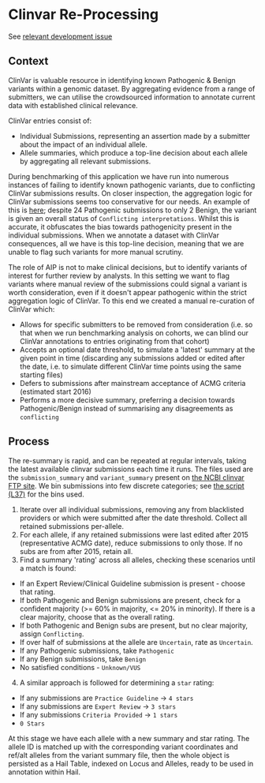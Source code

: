 # Clinvar Re-Processing

See [relevant development issue](https://github.com/populationgenomics/automated-interpretation-pipeline/issues/147)

## Context

ClinVar is valuable resource in identifying known Pathogenic & Benign variants within a
genomic dataset. By aggregating evidence from a range of submitters, we can utilise the
crowdsourced information to annotate current data with established clinical relevance.

ClinVar entries consist of:

* Individual Submissions, representing an assertion made by a submitter about the impact
of an individual allele.
* Allele summaries, which produce a top-line decision about each allele by aggregating all
relevant submissions.

During benchmarking of this application we have run into numerous instances of failing to
identify known pathogenic variants, due to conflicting ClinVar submissions results. On
closer inspection, the aggregation logic for ClinVar submissions seems too conservative
for our needs. An example of this is [here](https://ncbi.nlm.nih.gov/clinvar/variation/10/);
despite 24 Pathogenic submissions to only 2 Benign, the variant is given an overall status
of `Conflicting interpretations`. Whilst this is accurate, it obfuscates the bias towards
pathogenicity present in the individual submissions. When we annotate a dataset with ClinVar
consequences, all we have is this top-line decision, meaning that we are unable to flag such
variants for more manual scrutiny.

The role of AIP is not to make clinical decisions, but to identify variants of interest
for further review by analysts. In this setting we want to flag variants where manual
review of the submissions could signal a variant is worth consideration, even if it
doesn't appear pathogenic within the strict aggregation logic of ClinVar. To this end we
created a manual re-curation of ClinVar which:

* Allows for specific submitters to be removed from consideration (i.e. so that when we
run benchmarking analysis on cohorts, we can blind our ClinVar annotations to entries
originating from that cohort)
* Accepts an optional date threshold, to simulate a 'latest' summary at the given point in
time (discarding any submissions added or edited after the date, i.e. to simulate different
ClinVar time points using the same starting files)
* Defers to submissions after mainstream acceptance of ACMG criteria (estimated start 2016)
* Performs a more decisive summary, preferring a decision towards Pathogenic/Benign instead
of summarising any disagreements as `conflicting`

## Process

The re-summary is rapid, and can be repeated at regular intervals, taking the latest
available clinvar submissions each time it runs. The files used are the `submission_summary`
and `variant_summary` present on [the NCBI clinvar FTP site](https://ftp.ncbi.nlm.nih.gov/pub/clinvar/tab_delimited/).
We bin submissions into few discrete categories; see [the script (L37)](
../reanalysis/summarise_clinvar_entries.py) for the bins used.

1. Iterate over all individual submissions, removing any from blacklisted providers or
which were submitted after the date threshold. Collect all retained submissions per-allele.
2. For each allele, if any retained submissions were last edited after 2015 (representative ACMG
date), reduce submissions to only those. If no subs are from after 2015, retain all.
3. Find a summary 'rating' across all alleles, checking these scenarios until a match is found:

  * If an Expert Review/Clinical Guideline submission is present - choose that rating.
  * If both Pathogenic and Benign submissions are present, check for a confident majority (>= 60% in majority, <= 20% in minority). If there is a clear majority, choose that as the overall rating.
  * If both Pathogenic and Benign subs are present, but no clear majority, assign `Conflicting`.
  * If over half of submissions at the allele are `Uncertain`, rate as `Uncertain`.
  * If any Pathogenic submissions, take `Pathogenic`
  * If any Benign submissions, take `Benign`
  * No satisfied conditions - `Unknown/VUS`

4. A similar approach is followed for determining a `star` rating:

  * If any submissions are `Practice Guideline` -> `4 stars`
  * If any submissions are `Expert Review` -> `3 stars`
  * If any submissions `Criteria Provided` -> `1 stars`
  * `0 Stars`

At this stage we have each allele with a new summary and star rating. The allele ID is
matched up with the corresponding variant coordinates and ref/alt alleles from the
variant summary file, then the whole object is persisted as a Hail Table, indexed on
Locus and Alleles, ready to be used in annotation within Hail.
